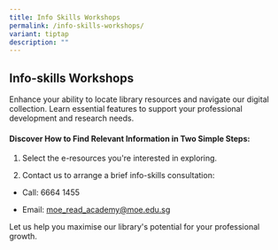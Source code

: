 ```yaml
---
title: Info Skills Workshops
permalink: /info-skills-workshops/
variant: tiptap
description: ""
---
```

<h2><strong>Info-skills Workshops</strong></h2>
<p>Enhance your ability to locate library resources and navigate our digital
collection. Learn essential features to support your professional development
and research needs.</p>
<h4>Discover How to Find Relevant Information in Two Simple Steps: </h4>
<ol data-tight="true" class="tight">
<li>
<p>Select the e-resources you're interested in exploring.</p>
</li>
<li>
<p>Contact us to arrange a brief info-skills consultation:</p>
</li>
</ol>
<ul data-tight="true" class="tight">
<li>
<p>Call: 6664 1455</p>
</li>
<li>
<p>Email: <a href="mailto:moe_read_academy@moe.edu.sg" rel="noopener noreferrer nofollow" target="_blank">moe_read_academy@moe.edu.sg</a> 
</p>
</li>
</ul>
<p>Let us help you maximise our library's potential for your professional
growth.</p>
<p></p>
